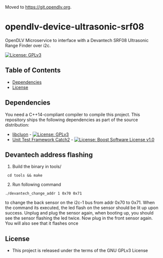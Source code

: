 Moved to https://git.opendlv.org.

# opendlv-device-ultrasonic-srf08
OpenDLV Microservice to interface with a Devantech SRF08 Ultrasonic Range Finder over i2c.

[![License: GPLv3](https://img.shields.io/badge/license-GPL--3-blue.svg
)](https://www.gnu.org/licenses/gpl-3.0.txt)

## Table of Contents
* [Dependencies](#dependencies)
* [License](#license)

## Dependencies
You need a C++14-compliant compiler to compile this project. This repository
ships the following dependencies as part of the source distribution:

* [libcluon](https://github.com/chrberger/libcluon) - [![License: GPLv3](https://img.shields.io/badge/license-GPL--3-blue.svg
)](https://www.gnu.org/licenses/gpl-3.0.txt)
* [Unit Test Framework Catch2](https://github.com/catchorg/Catch2/releases/tag/v2.1.2) - [![License: Boost Software License v1.0](https://img.shields.io/badge/License-Boost%20v1-blue.svg)](http://www.boost.org/LICENSE_1_0.txt)


## Devantech address flashing

1. Build the binary in tools/

` cd tools && make`

2. Run following command

`./devantech_change_addr 1 0x70 0x71`

to change the back sensor on the i2c-1 bus from addr 0x70 to 0x71. When the command its executed, the led flash on the sensor should be lit up upon success. Unplug and plug the sensor again, when booting up, you should see the sensor flashing the led twice. Now plug in the front sensor again. You will also see that it flashes once

## License

* This project is released under the terms of the GNU GPLv3 License
